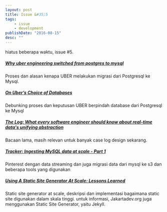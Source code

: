 ```yaml
---
layout: post
title: Issue &#35;5
tags:
    - issue
    - development
publishDate: "2016-08-15"
desc: ""
---
```


hiatus beberapa waktu, issue #5.

##### [Why uber engineering switched from postgres to mysql](https://eng.uber.com/mysql-migration/)   

Proses dan alasan kenapa UBER melakukan migrasi dari Postgresql ke Mysql.



##### [On Uber’s Choice of Databases](http://use-the-index-luke.com/blog/2016-07-29/on-ubers-choice-of-databases)

Debunking proses dan keputusan UBER berpindah database dari Postgresql ke Mysql


##### [The Log: What every software engineer should know about real-time data's unifying abstraction](https://engineering.linkedin.com/distributed-systems/log-what-every-software-engineer-should-know-about-real-time-datas-unifying)

Bacaan lama, masih relevan untuk banyak case log design sekarang.

##### [Tracker: Ingesting MySQL data at scale - Part 1](https://engineering.pinterest.com/blog/tracker-ingesting-mysql-data-scale-part-1)

Pinterest dengan data streaming dan juga migrasi data dari mysql ke s3 dan beberapa tools yang digunakan

##### [Using A Static Site Generator At Scale: Lessons Learned](https://www.smashingmagazine.com/2016/08/using-a-static-site-generator-at-scale-lessons-learned/)

Static site generator at scale, deskripsi dan implementasi bagaimana static site digunakan dalam skala tinggi. untuk informasi, Jakartadev.org juga menggunakan Static Site Generator, yaitu Jekyll.
